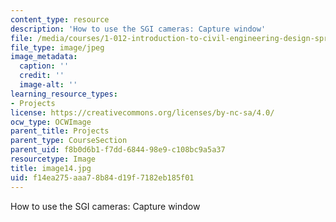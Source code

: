 ```yaml
---
content_type: resource
description: 'How to use the SGI cameras: Capture window'
file: /media/courses/1-012-introduction-to-civil-engineering-design-spring-2002/f14ea275aaa78b84d19f7182eb185f01_image14.jpg
file_type: image/jpeg
image_metadata:
  caption: ''
  credit: ''
  image-alt: ''
learning_resource_types:
- Projects
license: https://creativecommons.org/licenses/by-nc-sa/4.0/
ocw_type: OCWImage
parent_title: Projects
parent_type: CourseSection
parent_uid: f8b0d6b1-f7dd-6844-98e9-c108bc9a5a37
resourcetype: Image
title: image14.jpg
uid: f14ea275-aaa7-8b84-d19f-7182eb185f01
---
```

How to use the SGI cameras: Capture window